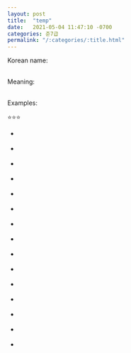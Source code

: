 ```yaml
---
layout: post
title:  "temp"
date:   2021-05-04 11:47:10 -0700
categories: 준7급
permalink: "/:categories/:title.html"
---
```


Korean name:  <br><br>

Meaning:  <br><br>

Examples:

⭐⭐⭐
*  <br><br>
*  <br><br>
*  <br><br>
*  <br><br>
*  <br><br>
*  <br><br>
*  <br><br>
*  <br><br>
*  <br><br>
*  <br><br>
*  <br><br>
*  <br><br>
*  <br><br>
*  <br><br>
*  <br><br>